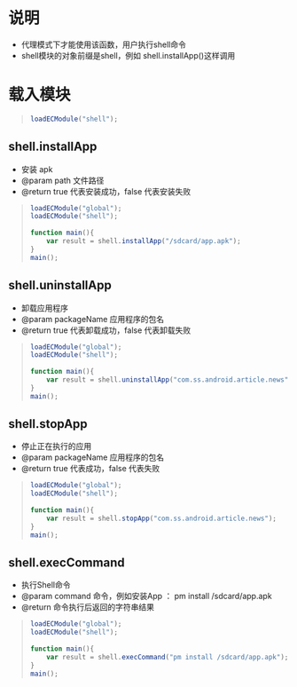 
# 说明
- 代理模式下才能使用该函数，用户执行shell命令
- shell模块的对象前缀是shell，例如 shell.installApp()这样调用


# 载入模块


> ```javascript
> loadECModule("shell");
> ```


## shell.installApp
* 安装 apk
* @param path 文件路径
* @return true 代表安装成功，false 代表安装失败

> ```javascript
> loadECModule("global");
> loadECModule("shell");
>     
> function main(){
>     var result = shell.installApp("/sdcard/app.apk");
> }
> main();
> ```


## shell.uninstallApp
* 卸载应用程序
* @param packageName 应用程序的包名
* @return true 代表卸载成功，false 代表卸载失败


> ```javascript
> loadECModule("global");
> loadECModule("shell");
>     
> function main(){
>     var result = shell.uninstallApp("com.ss.android.article.news");
> }
> main();
> ```



## shell.stopApp
* 停止正在执行的应用
* @param packageName 应用程序的包名
* @return true 代表成功，false 代表失败


> ```javascript
> loadECModule("global");
> loadECModule("shell");
>     
> function main(){
>     var result = shell.stopApp("com.ss.android.article.news");
> }
> main();
> ```





## shell.execCommand
* 执行Shell命令
* @param command 命令，例如安装App ： pm install /sdcard/app.apk
* @return 命令执行后返回的字符串结果


> ```javascript
> loadECModule("global");
> loadECModule("shell");
>     
> function main(){
>     var result = shell.execCommand("pm install /sdcard/app.apk");
> }
> main();
> ```



